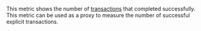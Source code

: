 This metric shows the number of <a href="https://www.cockroachlabs.com/docs/stable/transactions">transactions</a> that completed successfully. This metric can be used as a proxy to measure the number of successful explicit transactions.